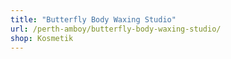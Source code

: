 ```yaml
---
title: "Butterfly Body Waxing Studio"
url: /perth-amboy/butterfly-body-waxing-studio/
shop: Kosmetik
---
```

